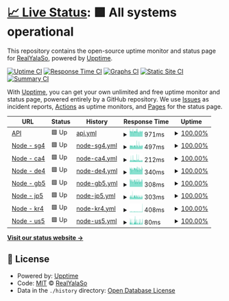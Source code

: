 # [📈 Live Status](https://status.yalaso.top): <!--live status--> **🟩 All systems operational**

This repository contains the open-source uptime monitor and status page for [RealYalaSo](https://status.yalaso.top), powered by [Upptime](https://github.com/upptime/upptime).

[![Uptime CI](https://github.com/RealYalaSo/status/workflows/Uptime%20CI/badge.svg)](https://github.com/RealYalaSo/status/actions?query=workflow%3A%22Uptime+CI%22)
[![Response Time CI](https://github.com/RealYalaSo/status/workflows/Response%20Time%20CI/badge.svg)](https://github.com/RealYalaSo/status/actions?query=workflow%3A%22Response+Time+CI%22)
[![Graphs CI](https://github.com/RealYalaSo/status/workflows/Graphs%20CI/badge.svg)](https://github.com/RealYalaSo/status/actions?query=workflow%3A%22Graphs+CI%22)
[![Static Site CI](https://github.com/RealYalaSo/status/workflows/Static%20Site%20CI/badge.svg)](https://github.com/RealYalaSo/status/actions?query=workflow%3A%22Static+Site+CI%22)
[![Summary CI](https://github.com/RealYalaSo/status/workflows/Summary%20CI/badge.svg)](https://github.com/RealYalaSo/status/actions?query=workflow%3A%22Summary+CI%22)

With [Upptime](https://upptime.js.org), you can get your own unlimited and free uptime monitor and status page, powered entirely by a GitHub repository. We use [Issues](https://github.com/RealYalaSo/status/issues) as incident reports, [Actions](https://github.com/RealYalaSo/status/actions) as uptime monitors, and [Pages](https://status.yalaso.top) for the status page.

<!--start: status pages-->
<!-- This summary is generated by Upptime (https://github.com/upptime/upptime) -->
<!-- Do not edit this manually, your changes will be overwritten -->
<!-- prettier-ignore -->
| URL | Status | History | Response Time | Uptime |
| --- | ------ | ------- | ------------- | ------ |
| <img alt="" src="https://favicons.githubusercontent.com/api.yalaso.top" height="13"> [API](https://api.yalaso.top/api/v1/ping) | 🟩 Up | [api.yml](https://github.com/superrr-vpn/status/commits/HEAD/history/api.yml) | <details><summary><img alt="Response time graph" src="./graphs/api/response-time-week.png" height="20"> 971ms</summary><br><a href="https://status.yalaso.top/history/api"><img alt="Response time 985" src="https://img.shields.io/endpoint?url=https%3A%2F%2Fraw.githubusercontent.com%2Fsuperrr-vpn%2Fstatus%2FHEAD%2Fapi%2Fapi%2Fresponse-time.json"></a><br><a href="https://status.yalaso.top/history/api"><img alt="24-hour response time 954" src="https://img.shields.io/endpoint?url=https%3A%2F%2Fraw.githubusercontent.com%2Fsuperrr-vpn%2Fstatus%2FHEAD%2Fapi%2Fapi%2Fresponse-time-day.json"></a><br><a href="https://status.yalaso.top/history/api"><img alt="7-day response time 971" src="https://img.shields.io/endpoint?url=https%3A%2F%2Fraw.githubusercontent.com%2Fsuperrr-vpn%2Fstatus%2FHEAD%2Fapi%2Fapi%2Fresponse-time-week.json"></a><br><a href="https://status.yalaso.top/history/api"><img alt="30-day response time 983" src="https://img.shields.io/endpoint?url=https%3A%2F%2Fraw.githubusercontent.com%2Fsuperrr-vpn%2Fstatus%2FHEAD%2Fapi%2Fapi%2Fresponse-time-month.json"></a><br><a href="https://status.yalaso.top/history/api"><img alt="1-year response time 985" src="https://img.shields.io/endpoint?url=https%3A%2F%2Fraw.githubusercontent.com%2Fsuperrr-vpn%2Fstatus%2FHEAD%2Fapi%2Fapi%2Fresponse-time-year.json"></a></details> | <details><summary><a href="https://status.yalaso.top/history/api">100.00%</a></summary><a href="https://status.yalaso.top/history/api"><img alt="All-time uptime 100.00%" src="https://img.shields.io/endpoint?url=https%3A%2F%2Fraw.githubusercontent.com%2Fsuperrr-vpn%2Fstatus%2FHEAD%2Fapi%2Fapi%2Fuptime.json"></a><br><a href="https://status.yalaso.top/history/api"><img alt="24-hour uptime 100.00%" src="https://img.shields.io/endpoint?url=https%3A%2F%2Fraw.githubusercontent.com%2Fsuperrr-vpn%2Fstatus%2FHEAD%2Fapi%2Fapi%2Fuptime-day.json"></a><br><a href="https://status.yalaso.top/history/api"><img alt="7-day uptime 100.00%" src="https://img.shields.io/endpoint?url=https%3A%2F%2Fraw.githubusercontent.com%2Fsuperrr-vpn%2Fstatus%2FHEAD%2Fapi%2Fapi%2Fuptime-week.json"></a><br><a href="https://status.yalaso.top/history/api"><img alt="30-day uptime 100.00%" src="https://img.shields.io/endpoint?url=https%3A%2F%2Fraw.githubusercontent.com%2Fsuperrr-vpn%2Fstatus%2FHEAD%2Fapi%2Fapi%2Fuptime-month.json"></a><br><a href="https://status.yalaso.top/history/api"><img alt="1-year uptime 100.00%" src="https://img.shields.io/endpoint?url=https%3A%2F%2Fraw.githubusercontent.com%2Fsuperrr-vpn%2Fstatus%2FHEAD%2Fapi%2Fapi%2Fuptime-year.json"></a></details>
| <img alt="" src="https://favicons.githubusercontent.com/sg4.yalaso.top" height="13"> [Node - sg4](http://sg4.yalaso.top/api/v1/ping) | 🟩 Up | [node-sg4.yml](https://github.com/superrr-vpn/status/commits/HEAD/history/node-sg4.yml) | <details><summary><img alt="Response time graph" src="./graphs/node-sg4/response-time-week.png" height="20"> 497ms</summary><br><a href="https://status.yalaso.top/history/node-sg4"><img alt="Response time 494" src="https://img.shields.io/endpoint?url=https%3A%2F%2Fraw.githubusercontent.com%2Fsuperrr-vpn%2Fstatus%2FHEAD%2Fapi%2Fnode-sg4%2Fresponse-time.json"></a><br><a href="https://status.yalaso.top/history/node-sg4"><img alt="24-hour response time 498" src="https://img.shields.io/endpoint?url=https%3A%2F%2Fraw.githubusercontent.com%2Fsuperrr-vpn%2Fstatus%2FHEAD%2Fapi%2Fnode-sg4%2Fresponse-time-day.json"></a><br><a href="https://status.yalaso.top/history/node-sg4"><img alt="7-day response time 497" src="https://img.shields.io/endpoint?url=https%3A%2F%2Fraw.githubusercontent.com%2Fsuperrr-vpn%2Fstatus%2FHEAD%2Fapi%2Fnode-sg4%2Fresponse-time-week.json"></a><br><a href="https://status.yalaso.top/history/node-sg4"><img alt="30-day response time 496" src="https://img.shields.io/endpoint?url=https%3A%2F%2Fraw.githubusercontent.com%2Fsuperrr-vpn%2Fstatus%2FHEAD%2Fapi%2Fnode-sg4%2Fresponse-time-month.json"></a><br><a href="https://status.yalaso.top/history/node-sg4"><img alt="1-year response time 494" src="https://img.shields.io/endpoint?url=https%3A%2F%2Fraw.githubusercontent.com%2Fsuperrr-vpn%2Fstatus%2FHEAD%2Fapi%2Fnode-sg4%2Fresponse-time-year.json"></a></details> | <details><summary><a href="https://status.yalaso.top/history/node-sg4">100.00%</a></summary><a href="https://status.yalaso.top/history/node-sg4"><img alt="All-time uptime 100.00%" src="https://img.shields.io/endpoint?url=https%3A%2F%2Fraw.githubusercontent.com%2Fsuperrr-vpn%2Fstatus%2FHEAD%2Fapi%2Fnode-sg4%2Fuptime.json"></a><br><a href="https://status.yalaso.top/history/node-sg4"><img alt="24-hour uptime 100.00%" src="https://img.shields.io/endpoint?url=https%3A%2F%2Fraw.githubusercontent.com%2Fsuperrr-vpn%2Fstatus%2FHEAD%2Fapi%2Fnode-sg4%2Fuptime-day.json"></a><br><a href="https://status.yalaso.top/history/node-sg4"><img alt="7-day uptime 100.00%" src="https://img.shields.io/endpoint?url=https%3A%2F%2Fraw.githubusercontent.com%2Fsuperrr-vpn%2Fstatus%2FHEAD%2Fapi%2Fnode-sg4%2Fuptime-week.json"></a><br><a href="https://status.yalaso.top/history/node-sg4"><img alt="30-day uptime 100.00%" src="https://img.shields.io/endpoint?url=https%3A%2F%2Fraw.githubusercontent.com%2Fsuperrr-vpn%2Fstatus%2FHEAD%2Fapi%2Fnode-sg4%2Fuptime-month.json"></a><br><a href="https://status.yalaso.top/history/node-sg4"><img alt="1-year uptime 100.00%" src="https://img.shields.io/endpoint?url=https%3A%2F%2Fraw.githubusercontent.com%2Fsuperrr-vpn%2Fstatus%2FHEAD%2Fapi%2Fnode-sg4%2Fuptime-year.json"></a></details>
| <img alt="" src="https://favicons.githubusercontent.com/ca4.yalaso.top" height="13"> [Node - ca4](http://ca4.yalaso.top/api/v1/ping) | 🟩 Up | [node-ca4.yml](https://github.com/superrr-vpn/status/commits/HEAD/history/node-ca4.yml) | <details><summary><img alt="Response time graph" src="./graphs/node-ca4/response-time-week.png" height="20"> 212ms</summary><br><a href="https://status.yalaso.top/history/node-ca4"><img alt="Response time 197" src="https://img.shields.io/endpoint?url=https%3A%2F%2Fraw.githubusercontent.com%2Fsuperrr-vpn%2Fstatus%2FHEAD%2Fapi%2Fnode-ca4%2Fresponse-time.json"></a><br><a href="https://status.yalaso.top/history/node-ca4"><img alt="24-hour response time 177" src="https://img.shields.io/endpoint?url=https%3A%2F%2Fraw.githubusercontent.com%2Fsuperrr-vpn%2Fstatus%2FHEAD%2Fapi%2Fnode-ca4%2Fresponse-time-day.json"></a><br><a href="https://status.yalaso.top/history/node-ca4"><img alt="7-day response time 212" src="https://img.shields.io/endpoint?url=https%3A%2F%2Fraw.githubusercontent.com%2Fsuperrr-vpn%2Fstatus%2FHEAD%2Fapi%2Fnode-ca4%2Fresponse-time-week.json"></a><br><a href="https://status.yalaso.top/history/node-ca4"><img alt="30-day response time 198" src="https://img.shields.io/endpoint?url=https%3A%2F%2Fraw.githubusercontent.com%2Fsuperrr-vpn%2Fstatus%2FHEAD%2Fapi%2Fnode-ca4%2Fresponse-time-month.json"></a><br><a href="https://status.yalaso.top/history/node-ca4"><img alt="1-year response time 197" src="https://img.shields.io/endpoint?url=https%3A%2F%2Fraw.githubusercontent.com%2Fsuperrr-vpn%2Fstatus%2FHEAD%2Fapi%2Fnode-ca4%2Fresponse-time-year.json"></a></details> | <details><summary><a href="https://status.yalaso.top/history/node-ca4">100.00%</a></summary><a href="https://status.yalaso.top/history/node-ca4"><img alt="All-time uptime 100.00%" src="https://img.shields.io/endpoint?url=https%3A%2F%2Fraw.githubusercontent.com%2Fsuperrr-vpn%2Fstatus%2FHEAD%2Fapi%2Fnode-ca4%2Fuptime.json"></a><br><a href="https://status.yalaso.top/history/node-ca4"><img alt="24-hour uptime 100.00%" src="https://img.shields.io/endpoint?url=https%3A%2F%2Fraw.githubusercontent.com%2Fsuperrr-vpn%2Fstatus%2FHEAD%2Fapi%2Fnode-ca4%2Fuptime-day.json"></a><br><a href="https://status.yalaso.top/history/node-ca4"><img alt="7-day uptime 100.00%" src="https://img.shields.io/endpoint?url=https%3A%2F%2Fraw.githubusercontent.com%2Fsuperrr-vpn%2Fstatus%2FHEAD%2Fapi%2Fnode-ca4%2Fuptime-week.json"></a><br><a href="https://status.yalaso.top/history/node-ca4"><img alt="30-day uptime 100.00%" src="https://img.shields.io/endpoint?url=https%3A%2F%2Fraw.githubusercontent.com%2Fsuperrr-vpn%2Fstatus%2FHEAD%2Fapi%2Fnode-ca4%2Fuptime-month.json"></a><br><a href="https://status.yalaso.top/history/node-ca4"><img alt="1-year uptime 100.00%" src="https://img.shields.io/endpoint?url=https%3A%2F%2Fraw.githubusercontent.com%2Fsuperrr-vpn%2Fstatus%2FHEAD%2Fapi%2Fnode-ca4%2Fuptime-year.json"></a></details>
| <img alt="" src="https://favicons.githubusercontent.com/de4.yalaso.top" height="13"> [Node - de4](http://de4.yalaso.top/api/v1/ping) | 🟩 Up | [node-de4.yml](https://github.com/superrr-vpn/status/commits/HEAD/history/node-de4.yml) | <details><summary><img alt="Response time graph" src="./graphs/node-de4/response-time-week.png" height="20"> 340ms</summary><br><a href="https://status.yalaso.top/history/node-de4"><img alt="Response time 339" src="https://img.shields.io/endpoint?url=https%3A%2F%2Fraw.githubusercontent.com%2Fsuperrr-vpn%2Fstatus%2FHEAD%2Fapi%2Fnode-de4%2Fresponse-time.json"></a><br><a href="https://status.yalaso.top/history/node-de4"><img alt="24-hour response time 352" src="https://img.shields.io/endpoint?url=https%3A%2F%2Fraw.githubusercontent.com%2Fsuperrr-vpn%2Fstatus%2FHEAD%2Fapi%2Fnode-de4%2Fresponse-time-day.json"></a><br><a href="https://status.yalaso.top/history/node-de4"><img alt="7-day response time 340" src="https://img.shields.io/endpoint?url=https%3A%2F%2Fraw.githubusercontent.com%2Fsuperrr-vpn%2Fstatus%2FHEAD%2Fapi%2Fnode-de4%2Fresponse-time-week.json"></a><br><a href="https://status.yalaso.top/history/node-de4"><img alt="30-day response time 340" src="https://img.shields.io/endpoint?url=https%3A%2F%2Fraw.githubusercontent.com%2Fsuperrr-vpn%2Fstatus%2FHEAD%2Fapi%2Fnode-de4%2Fresponse-time-month.json"></a><br><a href="https://status.yalaso.top/history/node-de4"><img alt="1-year response time 339" src="https://img.shields.io/endpoint?url=https%3A%2F%2Fraw.githubusercontent.com%2Fsuperrr-vpn%2Fstatus%2FHEAD%2Fapi%2Fnode-de4%2Fresponse-time-year.json"></a></details> | <details><summary><a href="https://status.yalaso.top/history/node-de4">100.00%</a></summary><a href="https://status.yalaso.top/history/node-de4"><img alt="All-time uptime 100.00%" src="https://img.shields.io/endpoint?url=https%3A%2F%2Fraw.githubusercontent.com%2Fsuperrr-vpn%2Fstatus%2FHEAD%2Fapi%2Fnode-de4%2Fuptime.json"></a><br><a href="https://status.yalaso.top/history/node-de4"><img alt="24-hour uptime 100.00%" src="https://img.shields.io/endpoint?url=https%3A%2F%2Fraw.githubusercontent.com%2Fsuperrr-vpn%2Fstatus%2FHEAD%2Fapi%2Fnode-de4%2Fuptime-day.json"></a><br><a href="https://status.yalaso.top/history/node-de4"><img alt="7-day uptime 100.00%" src="https://img.shields.io/endpoint?url=https%3A%2F%2Fraw.githubusercontent.com%2Fsuperrr-vpn%2Fstatus%2FHEAD%2Fapi%2Fnode-de4%2Fuptime-week.json"></a><br><a href="https://status.yalaso.top/history/node-de4"><img alt="30-day uptime 100.00%" src="https://img.shields.io/endpoint?url=https%3A%2F%2Fraw.githubusercontent.com%2Fsuperrr-vpn%2Fstatus%2FHEAD%2Fapi%2Fnode-de4%2Fuptime-month.json"></a><br><a href="https://status.yalaso.top/history/node-de4"><img alt="1-year uptime 100.00%" src="https://img.shields.io/endpoint?url=https%3A%2F%2Fraw.githubusercontent.com%2Fsuperrr-vpn%2Fstatus%2FHEAD%2Fapi%2Fnode-de4%2Fuptime-year.json"></a></details>
| <img alt="" src="https://favicons.githubusercontent.com/gb5.yalaso.top" height="13"> [Node - gb5](http://gb5.yalaso.top/api/v1/ping) | 🟩 Up | [node-gb5.yml](https://github.com/superrr-vpn/status/commits/HEAD/history/node-gb5.yml) | <details><summary><img alt="Response time graph" src="./graphs/node-gb5/response-time-week.png" height="20"> 308ms</summary><br><a href="https://status.yalaso.top/history/node-gb5"><img alt="Response time 313" src="https://img.shields.io/endpoint?url=https%3A%2F%2Fraw.githubusercontent.com%2Fsuperrr-vpn%2Fstatus%2FHEAD%2Fapi%2Fnode-gb5%2Fresponse-time.json"></a><br><a href="https://status.yalaso.top/history/node-gb5"><img alt="24-hour response time 312" src="https://img.shields.io/endpoint?url=https%3A%2F%2Fraw.githubusercontent.com%2Fsuperrr-vpn%2Fstatus%2FHEAD%2Fapi%2Fnode-gb5%2Fresponse-time-day.json"></a><br><a href="https://status.yalaso.top/history/node-gb5"><img alt="7-day response time 308" src="https://img.shields.io/endpoint?url=https%3A%2F%2Fraw.githubusercontent.com%2Fsuperrr-vpn%2Fstatus%2FHEAD%2Fapi%2Fnode-gb5%2Fresponse-time-week.json"></a><br><a href="https://status.yalaso.top/history/node-gb5"><img alt="30-day response time 313" src="https://img.shields.io/endpoint?url=https%3A%2F%2Fraw.githubusercontent.com%2Fsuperrr-vpn%2Fstatus%2FHEAD%2Fapi%2Fnode-gb5%2Fresponse-time-month.json"></a><br><a href="https://status.yalaso.top/history/node-gb5"><img alt="1-year response time 313" src="https://img.shields.io/endpoint?url=https%3A%2F%2Fraw.githubusercontent.com%2Fsuperrr-vpn%2Fstatus%2FHEAD%2Fapi%2Fnode-gb5%2Fresponse-time-year.json"></a></details> | <details><summary><a href="https://status.yalaso.top/history/node-gb5">100.00%</a></summary><a href="https://status.yalaso.top/history/node-gb5"><img alt="All-time uptime 100.00%" src="https://img.shields.io/endpoint?url=https%3A%2F%2Fraw.githubusercontent.com%2Fsuperrr-vpn%2Fstatus%2FHEAD%2Fapi%2Fnode-gb5%2Fuptime.json"></a><br><a href="https://status.yalaso.top/history/node-gb5"><img alt="24-hour uptime 100.00%" src="https://img.shields.io/endpoint?url=https%3A%2F%2Fraw.githubusercontent.com%2Fsuperrr-vpn%2Fstatus%2FHEAD%2Fapi%2Fnode-gb5%2Fuptime-day.json"></a><br><a href="https://status.yalaso.top/history/node-gb5"><img alt="7-day uptime 100.00%" src="https://img.shields.io/endpoint?url=https%3A%2F%2Fraw.githubusercontent.com%2Fsuperrr-vpn%2Fstatus%2FHEAD%2Fapi%2Fnode-gb5%2Fuptime-week.json"></a><br><a href="https://status.yalaso.top/history/node-gb5"><img alt="30-day uptime 100.00%" src="https://img.shields.io/endpoint?url=https%3A%2F%2Fraw.githubusercontent.com%2Fsuperrr-vpn%2Fstatus%2FHEAD%2Fapi%2Fnode-gb5%2Fuptime-month.json"></a><br><a href="https://status.yalaso.top/history/node-gb5"><img alt="1-year uptime 100.00%" src="https://img.shields.io/endpoint?url=https%3A%2F%2Fraw.githubusercontent.com%2Fsuperrr-vpn%2Fstatus%2FHEAD%2Fapi%2Fnode-gb5%2Fuptime-year.json"></a></details>
| <img alt="" src="https://favicons.githubusercontent.com/jp5.yalaso.top" height="13"> [Node - jp5](http://jp5.yalaso.top/api/v1/ping) | 🟩 Up | [node-jp5.yml](https://github.com/superrr-vpn/status/commits/HEAD/history/node-jp5.yml) | <details><summary><img alt="Response time graph" src="./graphs/node-jp5/response-time-week.png" height="20"> 303ms</summary><br><a href="https://status.yalaso.top/history/node-jp5"><img alt="Response time 303" src="https://img.shields.io/endpoint?url=https%3A%2F%2Fraw.githubusercontent.com%2Fsuperrr-vpn%2Fstatus%2FHEAD%2Fapi%2Fnode-jp5%2Fresponse-time.json"></a><br><a href="https://status.yalaso.top/history/node-jp5"><img alt="24-hour response time 300" src="https://img.shields.io/endpoint?url=https%3A%2F%2Fraw.githubusercontent.com%2Fsuperrr-vpn%2Fstatus%2FHEAD%2Fapi%2Fnode-jp5%2Fresponse-time-day.json"></a><br><a href="https://status.yalaso.top/history/node-jp5"><img alt="7-day response time 303" src="https://img.shields.io/endpoint?url=https%3A%2F%2Fraw.githubusercontent.com%2Fsuperrr-vpn%2Fstatus%2FHEAD%2Fapi%2Fnode-jp5%2Fresponse-time-week.json"></a><br><a href="https://status.yalaso.top/history/node-jp5"><img alt="30-day response time 303" src="https://img.shields.io/endpoint?url=https%3A%2F%2Fraw.githubusercontent.com%2Fsuperrr-vpn%2Fstatus%2FHEAD%2Fapi%2Fnode-jp5%2Fresponse-time-month.json"></a><br><a href="https://status.yalaso.top/history/node-jp5"><img alt="1-year response time 303" src="https://img.shields.io/endpoint?url=https%3A%2F%2Fraw.githubusercontent.com%2Fsuperrr-vpn%2Fstatus%2FHEAD%2Fapi%2Fnode-jp5%2Fresponse-time-year.json"></a></details> | <details><summary><a href="https://status.yalaso.top/history/node-jp5">100.00%</a></summary><a href="https://status.yalaso.top/history/node-jp5"><img alt="All-time uptime 100.00%" src="https://img.shields.io/endpoint?url=https%3A%2F%2Fraw.githubusercontent.com%2Fsuperrr-vpn%2Fstatus%2FHEAD%2Fapi%2Fnode-jp5%2Fuptime.json"></a><br><a href="https://status.yalaso.top/history/node-jp5"><img alt="24-hour uptime 100.00%" src="https://img.shields.io/endpoint?url=https%3A%2F%2Fraw.githubusercontent.com%2Fsuperrr-vpn%2Fstatus%2FHEAD%2Fapi%2Fnode-jp5%2Fuptime-day.json"></a><br><a href="https://status.yalaso.top/history/node-jp5"><img alt="7-day uptime 100.00%" src="https://img.shields.io/endpoint?url=https%3A%2F%2Fraw.githubusercontent.com%2Fsuperrr-vpn%2Fstatus%2FHEAD%2Fapi%2Fnode-jp5%2Fuptime-week.json"></a><br><a href="https://status.yalaso.top/history/node-jp5"><img alt="30-day uptime 100.00%" src="https://img.shields.io/endpoint?url=https%3A%2F%2Fraw.githubusercontent.com%2Fsuperrr-vpn%2Fstatus%2FHEAD%2Fapi%2Fnode-jp5%2Fuptime-month.json"></a><br><a href="https://status.yalaso.top/history/node-jp5"><img alt="1-year uptime 100.00%" src="https://img.shields.io/endpoint?url=https%3A%2F%2Fraw.githubusercontent.com%2Fsuperrr-vpn%2Fstatus%2FHEAD%2Fapi%2Fnode-jp5%2Fuptime-year.json"></a></details>
| <img alt="" src="https://favicons.githubusercontent.com/kr4.yalaso.top" height="13"> [Node - kr4](http://kr4.yalaso.top/api/v1/ping) | 🟩 Up | [node-kr4.yml](https://github.com/superrr-vpn/status/commits/HEAD/history/node-kr4.yml) | <details><summary><img alt="Response time graph" src="./graphs/node-kr4/response-time-week.png" height="20"> 408ms</summary><br><a href="https://status.yalaso.top/history/node-kr4"><img alt="Response time 362" src="https://img.shields.io/endpoint?url=https%3A%2F%2Fraw.githubusercontent.com%2Fsuperrr-vpn%2Fstatus%2FHEAD%2Fapi%2Fnode-kr4%2Fresponse-time.json"></a><br><a href="https://status.yalaso.top/history/node-kr4"><img alt="24-hour response time 725" src="https://img.shields.io/endpoint?url=https%3A%2F%2Fraw.githubusercontent.com%2Fsuperrr-vpn%2Fstatus%2FHEAD%2Fapi%2Fnode-kr4%2Fresponse-time-day.json"></a><br><a href="https://status.yalaso.top/history/node-kr4"><img alt="7-day response time 408" src="https://img.shields.io/endpoint?url=https%3A%2F%2Fraw.githubusercontent.com%2Fsuperrr-vpn%2Fstatus%2FHEAD%2Fapi%2Fnode-kr4%2Fresponse-time-week.json"></a><br><a href="https://status.yalaso.top/history/node-kr4"><img alt="30-day response time 364" src="https://img.shields.io/endpoint?url=https%3A%2F%2Fraw.githubusercontent.com%2Fsuperrr-vpn%2Fstatus%2FHEAD%2Fapi%2Fnode-kr4%2Fresponse-time-month.json"></a><br><a href="https://status.yalaso.top/history/node-kr4"><img alt="1-year response time 362" src="https://img.shields.io/endpoint?url=https%3A%2F%2Fraw.githubusercontent.com%2Fsuperrr-vpn%2Fstatus%2FHEAD%2Fapi%2Fnode-kr4%2Fresponse-time-year.json"></a></details> | <details><summary><a href="https://status.yalaso.top/history/node-kr4">100.00%</a></summary><a href="https://status.yalaso.top/history/node-kr4"><img alt="All-time uptime 100.00%" src="https://img.shields.io/endpoint?url=https%3A%2F%2Fraw.githubusercontent.com%2Fsuperrr-vpn%2Fstatus%2FHEAD%2Fapi%2Fnode-kr4%2Fuptime.json"></a><br><a href="https://status.yalaso.top/history/node-kr4"><img alt="24-hour uptime 100.00%" src="https://img.shields.io/endpoint?url=https%3A%2F%2Fraw.githubusercontent.com%2Fsuperrr-vpn%2Fstatus%2FHEAD%2Fapi%2Fnode-kr4%2Fuptime-day.json"></a><br><a href="https://status.yalaso.top/history/node-kr4"><img alt="7-day uptime 100.00%" src="https://img.shields.io/endpoint?url=https%3A%2F%2Fraw.githubusercontent.com%2Fsuperrr-vpn%2Fstatus%2FHEAD%2Fapi%2Fnode-kr4%2Fuptime-week.json"></a><br><a href="https://status.yalaso.top/history/node-kr4"><img alt="30-day uptime 100.00%" src="https://img.shields.io/endpoint?url=https%3A%2F%2Fraw.githubusercontent.com%2Fsuperrr-vpn%2Fstatus%2FHEAD%2Fapi%2Fnode-kr4%2Fuptime-month.json"></a><br><a href="https://status.yalaso.top/history/node-kr4"><img alt="1-year uptime 100.00%" src="https://img.shields.io/endpoint?url=https%3A%2F%2Fraw.githubusercontent.com%2Fsuperrr-vpn%2Fstatus%2FHEAD%2Fapi%2Fnode-kr4%2Fuptime-year.json"></a></details>
| <img alt="" src="https://favicons.githubusercontent.com/us5.yalaso.top" height="13"> [Node - us5](http://us5.yalaso.top/api/v1/ping) | 🟩 Up | [node-us5.yml](https://github.com/superrr-vpn/status/commits/HEAD/history/node-us5.yml) | <details><summary><img alt="Response time graph" src="./graphs/node-us5/response-time-week.png" height="20"> 80ms</summary><br><a href="https://status.yalaso.top/history/node-us5"><img alt="Response time 87" src="https://img.shields.io/endpoint?url=https%3A%2F%2Fraw.githubusercontent.com%2Fsuperrr-vpn%2Fstatus%2FHEAD%2Fapi%2Fnode-us5%2Fresponse-time.json"></a><br><a href="https://status.yalaso.top/history/node-us5"><img alt="24-hour response time 79" src="https://img.shields.io/endpoint?url=https%3A%2F%2Fraw.githubusercontent.com%2Fsuperrr-vpn%2Fstatus%2FHEAD%2Fapi%2Fnode-us5%2Fresponse-time-day.json"></a><br><a href="https://status.yalaso.top/history/node-us5"><img alt="7-day response time 80" src="https://img.shields.io/endpoint?url=https%3A%2F%2Fraw.githubusercontent.com%2Fsuperrr-vpn%2Fstatus%2FHEAD%2Fapi%2Fnode-us5%2Fresponse-time-week.json"></a><br><a href="https://status.yalaso.top/history/node-us5"><img alt="30-day response time 87" src="https://img.shields.io/endpoint?url=https%3A%2F%2Fraw.githubusercontent.com%2Fsuperrr-vpn%2Fstatus%2FHEAD%2Fapi%2Fnode-us5%2Fresponse-time-month.json"></a><br><a href="https://status.yalaso.top/history/node-us5"><img alt="1-year response time 87" src="https://img.shields.io/endpoint?url=https%3A%2F%2Fraw.githubusercontent.com%2Fsuperrr-vpn%2Fstatus%2FHEAD%2Fapi%2Fnode-us5%2Fresponse-time-year.json"></a></details> | <details><summary><a href="https://status.yalaso.top/history/node-us5">100.00%</a></summary><a href="https://status.yalaso.top/history/node-us5"><img alt="All-time uptime 100.00%" src="https://img.shields.io/endpoint?url=https%3A%2F%2Fraw.githubusercontent.com%2Fsuperrr-vpn%2Fstatus%2FHEAD%2Fapi%2Fnode-us5%2Fuptime.json"></a><br><a href="https://status.yalaso.top/history/node-us5"><img alt="24-hour uptime 100.00%" src="https://img.shields.io/endpoint?url=https%3A%2F%2Fraw.githubusercontent.com%2Fsuperrr-vpn%2Fstatus%2FHEAD%2Fapi%2Fnode-us5%2Fuptime-day.json"></a><br><a href="https://status.yalaso.top/history/node-us5"><img alt="7-day uptime 100.00%" src="https://img.shields.io/endpoint?url=https%3A%2F%2Fraw.githubusercontent.com%2Fsuperrr-vpn%2Fstatus%2FHEAD%2Fapi%2Fnode-us5%2Fuptime-week.json"></a><br><a href="https://status.yalaso.top/history/node-us5"><img alt="30-day uptime 100.00%" src="https://img.shields.io/endpoint?url=https%3A%2F%2Fraw.githubusercontent.com%2Fsuperrr-vpn%2Fstatus%2FHEAD%2Fapi%2Fnode-us5%2Fuptime-month.json"></a><br><a href="https://status.yalaso.top/history/node-us5"><img alt="1-year uptime 100.00%" src="https://img.shields.io/endpoint?url=https%3A%2F%2Fraw.githubusercontent.com%2Fsuperrr-vpn%2Fstatus%2FHEAD%2Fapi%2Fnode-us5%2Fuptime-year.json"></a></details>

<!--end: status pages-->

[**Visit our status website →**](https://status.yalaso.top)

## 📄 License

- Powered by: [Upptime](https://github.com/upptime/upptime)
- Code: [MIT](./LICENSE) © [RealYalaSo](https://status.yalaso.top)
- Data in the `./history` directory: [Open Database License](https://opendatacommons.org/licenses/odbl/1-0/)
